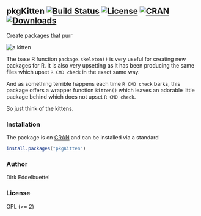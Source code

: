 ## pkgKitten [![Build Status](https://travis-ci.org/eddelbuettel/pkgkitten.svg)](https://travis-ci.org/eddelbuettel/pkgkitten) [![License](http://img.shields.io/badge/license-GPL%20%28%3E=%202%29-brightgreen.svg?style=flat)](http://www.gnu.org/licenses/gpl-2.0.html) [![CRAN](http://www.r-pkg.org/badges/version/pkgKitten)](https://cran.r-project.org/package=pkgKitten) [![Downloads](http://cranlogs.r-pkg.org/badges/pkgKitten?color=brightgreen)](http://www.r-pkg.org/pkg/pkgKitten)

Create packages that purr

![a kitten](http://2.bp.blogspot.com/-rUsj-zdsAls/UY81UzuYHsI/AAAAAAAAAJA/QMiiNxYuvdI/s1600/burmilla-kitten.png)

The base R function `package.skeleton()` is very useful for creating new
packages for R. It is also very upsetting as it has been producing the same
files which upset `R CMD check` in the exact same way.

And as something terrible happens each time `R CMD check` barks, this package
offers a wrapper function `kitten()` which leaves an adorable little package
behind which does not upset `R CMD check`.

So just think of the kittens.

### Installation

The package is on [CRAN](https://cran.r-project.org) and can be installed
via a standard

```r
install.packages("pkgKitten")
```

### Author

Dirk Eddelbuettel

### License

GPL (>= 2)

